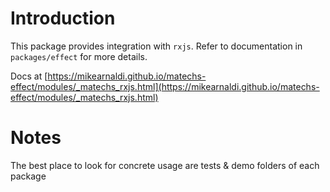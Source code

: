 # Introduction

This package provides integration with `rxjs`. Refer to documentation in `packages/effect` for more details.

Docs at [https://mikearnaldi.github.io/matechs-effect/modules/_matechs_rxjs.html](https://mikearnaldi.github.io/matechs-effect/modules/_matechs_rxjs.html)

# Notes
The best place to look for concrete usage are tests & demo folders of each package